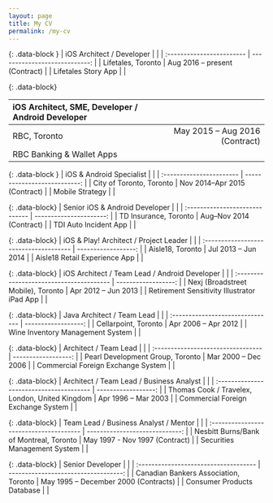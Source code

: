 ```yaml
---
layout: page
title: My CV
permalink: /my-cv
---
```

{: .data-block }
| iOS Architect / Developer |                               |
| :------------------------ | ----------------------------: |
| Lifetales, Toronto        | Aug 2016 – present (Contract) |
| Lifetales Story App       |                               |

{: .data-block}

| iOS Architect, SME, Developer / Android Developer |                                |
| :--------------------------------------- | -----------------------------: |
| RBC, Toronto                             | May 2015 – Aug 2016 (Contract) |
| RBC Banking & Wallet Apps                |                                |


{: .data-block }
| iOS & Android Specialist |                              |
| :----------------------- | ---------------------------: |
| City of Toronto, Toronto | Nov 2014–Apr 2015 (Contract) |
| Mobile Strategy          |                              |


{: .data-block}
| Senior iOS & Android Developer |                         |
| :----------------------------- | ----------------------: |
| TD Insurance, Toronto          | Aug–Nov 2014 (Contract) |
| TDI Auto Incident App          |                         |

{: .data-block}
| iOS & Play! Architect / Project Leader |                     |
| :------------------------------------- | ------------------: |
| Aisle18, Toronto                       | Jul 2013 – Jun 2014 |
| Aisle18 Retail Experience App          |                     |

{: .data-block}
| iOS  Architect / Team Lead / Android Developer |                     |
| :--------------------------------------- | ------------------: |
| Nexj (Broadstreet Mobile), Toronto       | Apr 2012 – Jun 2013 |
| Retirement Sensitivity Illustrator iPad App |                     |

{: .data-block}
| Java Architect / Team Lead       |                     |
| :------------------------------- | ------------------: |
| Cellarpoint, Toronto             | Apr 2006 – Apr 2012 |
| Wine Inventory Management System |                     |

{: .data-block}
| Architect / Team Lead              |                     |
| :--------------------------------- | ------------------: |
| Pearl Development Group, Toronto   | Mar 2000 – Dec 2006 |
| Commercial Foreign Exchange System |                     |

{: .data-block}
| Architect / Team Lead / Business Analyst |                     |
| :--------------------------------------- | ------------------: |
| Thomas Cook / Travelex, London, United Kingdom | Apr 1996 – Mar 2003 |
| Commercial Foreign Exchange System       |                     |

{: .data-block}
| Team Lead / Business Analyst / Mentor   |                                |
| :-------------------------------------- | -----------------------------: |
| Nesbitt Burns/Bank of Montreal, Toronto | May 1997 - Nov 1997 (Contract) |
| Securities Management System            |                                |

{: .data-block}
| Senior Developer                      |                                      |
| :------------------------------------ | -----------------------------------: |
| Canadian Bankers Association, Toronto | May 1995 – December 2000 (Contracts) |
| Consumer Products Database            |                                      |
